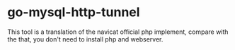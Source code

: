 # go-mysql-http-tunnel

This tool is a translation of the navicat official php implement,
compare with the that, you don't need to install php and webserver.
